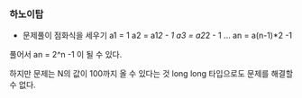 ### 하노이탑
* 문제풀이
점화식을 세우기
a1 = 1
a2 = a1*2 - 1
a3 = a2*2 - 1
...
an = a(n-1)*2 -1 

풀어서 an = 2^n -1 이 될 수 있다.

하지만 문제는 N의 값이 100까지 올 수 있다는 것
long long 타입으로도 문제를 해결할 수 없다.
